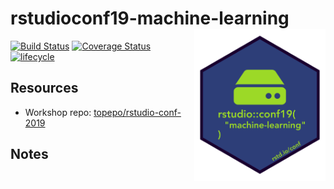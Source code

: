 
<!-- README.md is generated from README.Rmd. Please edit that file -->

# rstudioconf19-machine-learning <img src="img/logo.png" width="210px" align="right" />

<!-- badges: start -->

[![Build
Status](https://travis-ci.org/mkearney/rstudioconf19-machine-learning.svg?branch=master)](https://travis-ci.org/mkearney/rstudioconf19-machine-learning)
[![Coverage
Status](https://codecov.io/gh/mkearney/rstudioconf19-machine-learning/branch/master/graph/badge.svg)](https://codecov.io/gh/mkearney/rstudioconf19-machine-learning?branch=master)
[![lifecycle](https://img.shields.io/badge/lifecycle-experimental-orange.svg)](https://www.tidyverse.org/lifecycle/#experimental)
<!-- badges: end -->

## Resources

  - Workshop repo:
    [topepo/rstudio-conf-2019](https://github.com/topepo/rstudio-conf-2019)

## Notes
